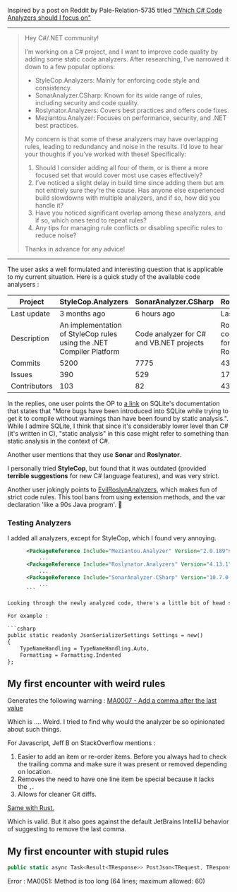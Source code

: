 Inspired by a post on Reddit by Pale-Relation-5735 titled ["Which C# Code Analyzers should I focus on"](https://www.reddit.com/r/dotnet/comments/1glzves/which_c_code_analyzers_should_i_focus_on/)

---

> Hey C#/.NET community!
> 
> I’m working on a C# project, and I want to improve code quality by adding some static code analyzers. After researching, I’ve narrowed it down to a few popular options:
> 
> - StyleCop.Analyzers: Mainly for enforcing code style and consistency.
> - SonarAnalyzer.CSharp: Known for its wide range of rules, including security and code quality.
> - Roslynator.Analyzers: Covers best practices and offers code fixes.
> - Meziantou.Analyzer: Focuses on performance, security, and .NET best practices.
> 
> My concern is that some of these analyzers may have overlapping rules, leading to redundancy and noise in the results. I’d love to hear your thoughts if you’ve worked with these! Specifically:
> 
> 1. Should I consider adding all four of them, or is there a more focused set that would cover most use cases effectively?
> 2. I’ve noticed a slight delay in build time since adding them but am not entirely sure they’re the cause. Has anyone else experienced build slowdowns with multiple analyzers, and if so, how did you handle it?
> 3. Have you noticed significant overlap among these analyzers, and if so, which ones tend to repeat rules?
> 4. Any tips for managing rule conflicts or disabling specific rules to reduce noise?
> 
> Thanks in advance for any advice!

---

The user asks a well formulated and interesting question that is applicable to my current situation. Here is a quick study of the available code analysers :

| Project      | StyleCop.Analyzers                                                   | SonarAnalyzer.CSharp                     | Roslynator.Analyzers                                                  | Meziantou.Analyzer                                      |
| ------------ | -------------------------------------------------------------------- | ---------------------------------------- | --------------------------------------------------------------------- | ------------------------------------------------------- |
| Last update  | 3 months ago                                                         | 6 hours ago                              | Last month                                                            | Last week                                               |
| Description  | An implementation of StyleCop rules using the .NET Compiler Platform | Code analyzer for C# and VB.NET projects | Roslynator is a set of code analysis tools for C#, powered by Roslyn. | A Roslyn analyzer to enforce some good practices in C#. |
| Commits      | 5200                                                                 | 7775                                     | 4378                                                                  | 821                                                     |
| Issues       | 390                                                                  | 529                                      | 176                                                                   | 2                                                       |
| Contributors | 103                                                                  | 82                                       | 43                                                                    | 27                                                      |

In the replies, one user points the OP to [a link](https://www.sqlite.org/testing.html#static_analysis) on SQLite's documentation that states that "More bugs have been introduced into SQLite while trying to get it to compile without warnings than have been found by static analysis.". While I admire SQLite, I think that since it's considerably lower level than C# (it's written in C), "static analysis" in this case might refer to something than static analysis in the context of C#.

Another user mentions that they use **Sonar** and **Roslynator**. 

I personally tried **StyleCop**, but found that it was outdated (provided **terrible suggestions** for new C# language features), and was very strict.

Another user jokingly points to [EvilRoslynAnalyzers](https://github.com/Aaronontheweb/EvilRoslynAnalyzers), which makes fun of strict code rules. This tool bans from using extension methods, and the var declaration 'like a 90s Java program'. 🤡

### Testing Analyzers

I added all analyzers, except for StyleCop, which I found very annoying.

```xml
      <PackageReference Include="Meziantou.Analyzer" Version="2.0.189">
	      ...
      <PackageReference Include="Roslynator.Analyzers" Version="4.13.1">
	      ...
      <PackageReference Include="SonarAnalyzer.CSharp" Version="10.7.0.110445">
	      ...
      ```

Looking through the newly analyzed code, there's a little bit of head scratching going on : 

For example : 

```csharp
public static readonly JsonSerializerSettings Settings = new()  
{  
    TypeNameHandling = TypeNameHandling.Auto,  
    Formatting = Formatting.Indented  
};
```

## My first encounter with **weird** rules

Generates the following warning : [MA0007 - Add a comma after the last value](https://github.com/meziantou/Meziantou.Analyzer/blob/main/docs/Rules/MA0007.md)

Which is .... Weird. I tried to find why would the analyzer be so opinionated about such things. 

For Javascript, Jeff B on StackOverflow mentions : 

1. Easier to add an item or re-order items. Before you always had to check the trailing comma and make sure it was present or removed depending on location.
2. Removes the need to have one line item be special because it lacks the `,`.
3. Allows for cleaner Git diffs.

[Same with Rust.](https://users.rust-lang.org/t/why-would-one-put-comma-after-the-last-field/14614)

Which is valid. But it also goes against the default JetBrains IntellIJ behavior of suggesting to remove the last comma.

## My first encounter with **stupid** rules

```csharp
public static async Task<Result<TResponse>> PostJson<TRequest, TResponse>(
```

Error : MA0051: Method is too long (64 lines; maximum allowed: 60)